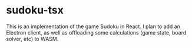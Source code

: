 ﻿# sudoku-tsx
This is an implementation of the game Sudoku in React. I plan to add an Electron client, as well as offloading some calculations (game state, board solver, etc) to WASM.
